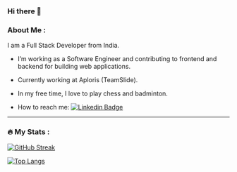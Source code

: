 ### Hi there 👋
### About Me :
I am a Full Stack Developer from India.

- I’m working as a Software Engineer and contributing to frontend and backend for building web applications.

- Currently working at Aploris (TeamSlide).

- In my free time, I love to play chess and badminton.

- How to reach me: [![Linkedin Badge](https://img.shields.io/badge/LinkedIn-0077B5?style=for-the-badge&logo=linkedin&logoColor=white)](https://www.linkedin.com/in/ninad-ambade/)

---

### :fire: My Stats :

[![GitHub Streak](http://github-readme-streak-stats.herokuapp.com?user=ninad365)](https://git.io/streak-stats)

[![Top Langs](https://github-readme-stats.vercel.app/api/top-langs/?username=ninad365&layout=compact)](https://github.com/anuraghazra/github-readme-stats)
